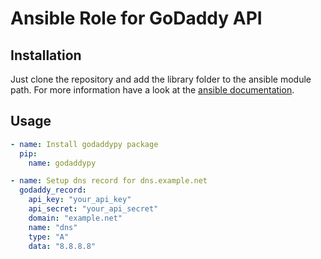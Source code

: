 # Ansible Role for GoDaddy API

## Installation

Just clone the repository and add the library folder to the ansible module path.
For more information have a look at the [ansible documentation](https://docs.ansible.com/ansible/latest/dev_guide/developing_locally.html#adding-a-module-locally).

## Usage

```yaml
- name: Install godaddypy package
  pip:
    name: godaddypy

- name: Setup dns record for dns.example.net
  godaddy_record:
    api_key: "your_api_key"
    api_secret: "your_api_secret"
    domain: "example.net"
    name: "dns"
    type: "A"
    data: "8.8.8.8"
```
